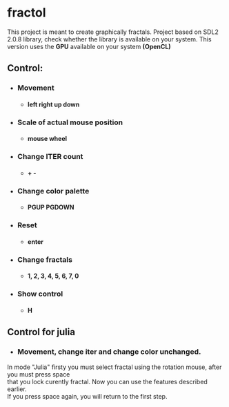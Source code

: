 # fractol
This project is meant to create graphically fractals.
Project based on SDL2 2.0.8 library, check whether the library is available on your system.
This version uses the **GPU** available on your system **(OpenCL)** 

## Control:
- ### Movement
   + #### left right up down
- ### Scale of actual mouse position
   + #### mouse wheel
- ### Change ITER count
   + #### + -
- ### Change color palette
   + #### PGUP PGDOWN
- ### Reset
   + #### enter
- ### Change fractals
   + #### 1, 2, 3, 4, 5, 6, 7, 0
- ### Show control
   + #### H

## Control for julia
  - ### Movement, change iter and change color unchanged.
  In mode "Julia" firsty you must select fractal using the rotation mouse, after you must press space\
  that you lock curently fractal. Now you can use the features described earlier.\
  If you press space again, you will return to the first step.
